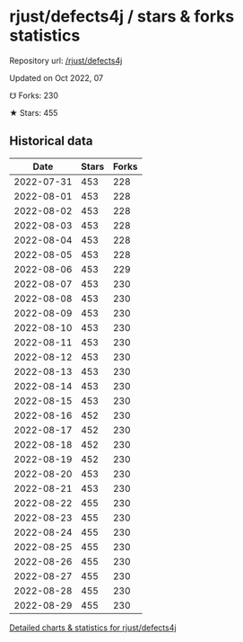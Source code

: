 # rjust/defects4j / stars & forks statistics

Repository url: [/rjust/defects4j](https://github.com/rjust/defects4j)

Updated on Oct 2022, 07

☋ Forks: 230

★ Stars: 455

## Historical data
| Date | Stars | Forks |
|------|-------|-------|
| 2022-07-31 | 453 | 228 | 
| 2022-08-01 | 453 | 228 | 
| 2022-08-02 | 453 | 228 | 
| 2022-08-03 | 453 | 228 | 
| 2022-08-04 | 453 | 228 | 
| 2022-08-05 | 453 | 228 | 
| 2022-08-06 | 453 | 229 | 
| 2022-08-07 | 453 | 230 | 
| 2022-08-08 | 453 | 230 | 
| 2022-08-09 | 453 | 230 | 
| 2022-08-10 | 453 | 230 | 
| 2022-08-11 | 453 | 230 | 
| 2022-08-12 | 453 | 230 | 
| 2022-08-13 | 453 | 230 | 
| 2022-08-14 | 453 | 230 | 
| 2022-08-15 | 453 | 230 | 
| 2022-08-16 | 452 | 230 | 
| 2022-08-17 | 452 | 230 | 
| 2022-08-18 | 452 | 230 | 
| 2022-08-19 | 452 | 230 | 
| 2022-08-20 | 453 | 230 | 
| 2022-08-21 | 453 | 230 | 
| 2022-08-22 | 455 | 230 | 
| 2022-08-23 | 455 | 230 | 
| 2022-08-24 | 455 | 230 | 
| 2022-08-25 | 455 | 230 | 
| 2022-08-26 | 455 | 230 | 
| 2022-08-27 | 455 | 230 | 
| 2022-08-28 | 455 | 230 | 
| 2022-08-29 | 455 | 230 | 


[Detailed charts & statistics for rjust/defects4j](https://reviewgithub.com/rep/rjust/defects4j)
